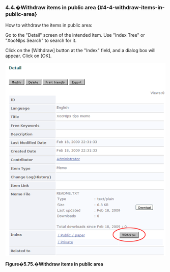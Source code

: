 ### 4.4.�Withdraw items in public area {#4-4-withdraw-items-in-public-area}

How to withdraw the items in public area:

Go to the &quot;Detail&quot; screen of the intended item. Use &quot;Index Tree&quot; or &quot;XooNIps Search&quot; to search for it.

Click on the [Withdraw] button at the &quot;Index&quot; field, and a dialog box will appear. Click on [OK].

![Withdraw items in public area](../../assets/xoonips-operate59.png)

**Figure�5.75.�Withdraw items in public area**